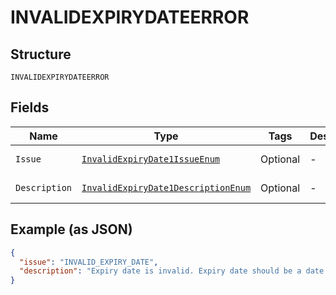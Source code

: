 
# INVALIDEXPIRYDATEERROR

## Structure

`INVALIDEXPIRYDATEERROR`

## Fields

| Name | Type | Tags | Description | Getter | Setter |
|  --- | --- | --- | --- | --- | --- |
| `Issue` | [`InvalidExpiryDate1IssueEnum`](../../doc/models/invalid-expiry-date-1-issue-enum.md) | Optional | - | InvalidExpiryDate1IssueEnum getIssue() | setIssue(InvalidExpiryDate1IssueEnum issue) |
| `Description` | [`InvalidExpiryDate1DescriptionEnum`](../../doc/models/invalid-expiry-date-1-description-enum.md) | Optional | - | InvalidExpiryDate1DescriptionEnum getDescription() | setDescription(InvalidExpiryDate1DescriptionEnum description) |

## Example (as JSON)

```json
{
  "issue": "INVALID_EXPIRY_DATE",
  "description": "Expiry date is invalid. Expiry date should be a date in future and within the threshold for the payment source."
}
```

